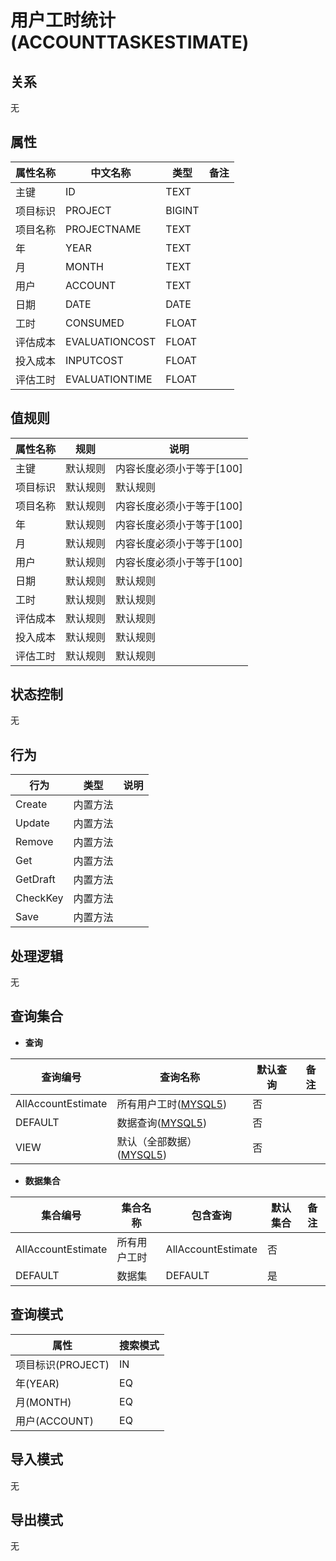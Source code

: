 # 用户工时统计(ACCOUNTTASKESTIMATE)

  

## 关系
无

## 属性

| 属性名称        |    中文名称    | 类型     |  备注  |
| --------   |------------| -----   |  -------- | 
|主键|ID|TEXT|&nbsp;|
|项目标识|PROJECT|BIGINT|&nbsp;|
|项目名称|PROJECTNAME|TEXT|&nbsp;|
|年|YEAR|TEXT|&nbsp;|
|月|MONTH|TEXT|&nbsp;|
|用户|ACCOUNT|TEXT|&nbsp;|
|日期|DATE|DATE|&nbsp;|
|工时|CONSUMED|FLOAT|&nbsp;|
|评估成本|EVALUATIONCOST|FLOAT|&nbsp;|
|投入成本|INPUTCOST|FLOAT|&nbsp;|
|评估工时|EVALUATIONTIME|FLOAT|&nbsp;|

## 值规则
| 属性名称    | 规则    |  说明  |
| --------   |------------| ----- | 
|主键|默认规则|内容长度必须小于等于[100]|
|项目标识|默认规则|默认规则|
|项目名称|默认规则|内容长度必须小于等于[100]|
|年|默认规则|内容长度必须小于等于[100]|
|月|默认规则|内容长度必须小于等于[100]|
|用户|默认规则|内容长度必须小于等于[100]|
|日期|默认规则|默认规则|
|工时|默认规则|默认规则|
|评估成本|默认规则|默认规则|
|投入成本|默认规则|默认规则|
|评估工时|默认规则|默认规则|

## 状态控制

无


## 行为
| 行为    | 类型    |  说明  |
| --------   |------------| ----- | 
|Create|内置方法|&nbsp;|
|Update|内置方法|&nbsp;|
|Remove|内置方法|&nbsp;|
|Get|内置方法|&nbsp;|
|GetDraft|内置方法|&nbsp;|
|CheckKey|内置方法|&nbsp;|
|Save|内置方法|&nbsp;|

## 处理逻辑
无

## 查询集合

* **查询**

| 查询编号 | 查询名称       | 默认查询 |   备注|
| --------  | --------   | --------   | ----- |
|AllAccountEstimate|所有用户工时([MYSQL5](../../appendix/query_MYSQL5.md#AccountTaskestimate_AllAccountEstimate))|否|&nbsp;|
|DEFAULT|数据查询([MYSQL5](../../appendix/query_MYSQL5.md#AccountTaskestimate_Default))|否|&nbsp;|
|VIEW|默认（全部数据）([MYSQL5](../../appendix/query_MYSQL5.md#AccountTaskestimate_View))|否|&nbsp;|

* **数据集合**

| 集合编号 | 集合名称   |  包含查询  | 默认集合 |   备注|
| --------  | --------   | -------- | --------   | ----- |
|AllAccountEstimate|所有用户工时|AllAccountEstimate|否|&nbsp;|
|DEFAULT|数据集|DEFAULT|是|&nbsp;|

## 查询模式
| 属性      |    搜索模式     |
| --------   |------------|
|项目标识(PROJECT)|IN|
|年(YEAR)|EQ|
|月(MONTH)|EQ|
|用户(ACCOUNT)|EQ|

## 导入模式
无


## 导出模式
无
